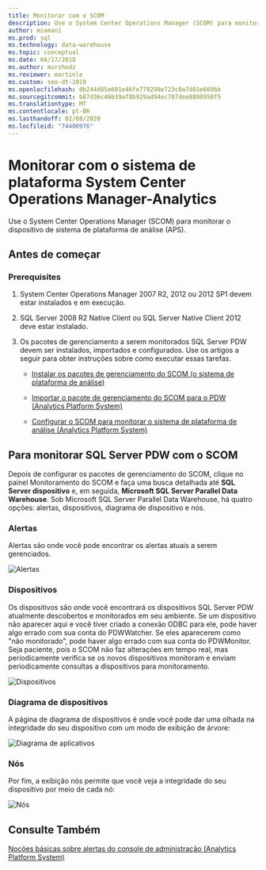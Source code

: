 ```yaml
---
title: Monitorar com o SCOM
description: Use o System Center Operations Manager (SCOM) para monitorar o dispositivo de sistema de plataforma de análise (APS).
author: mzaman1
ms.prod: sql
ms.technology: data-warehouse
ms.topic: conceptual
ms.date: 04/17/2018
ms.author: murshedz
ms.reviewer: martinle
ms.custom: seo-dt-2019
ms.openlocfilehash: 0b244d85e601e46fe778298e723c0a7d01e669bb
ms.sourcegitcommit: b87d36c46b39af8b929ad94ec707dee8800950f5
ms.translationtype: MT
ms.contentlocale: pt-BR
ms.lasthandoff: 02/08/2020
ms.locfileid: "74400976"
---
```

# <a name="monitor-with-system-center-operations-manager---analytics-platform-system"></a>Monitorar com o sistema de plataforma System Center Operations Manager-Analytics
Use o System Center Operations Manager (SCOM) para monitorar o dispositivo de sistema de plataforma de análise (APS).
  
## <a name="before-you-begin"></a>Antes de começar  
  
### <a name="prerequisites"></a>Prerequisites  
  
1.  System Center Operations Manager 2007 R2, 2012 ou 2012 SP1 devem estar instalados e em execução.  
  
2.  SQL Server 2008 R2 Native Client ou SQL Server Native Client 2012 deve estar instalado.  
  
3.  Os pacotes de gerenciamento a serem monitorados SQL Server PDW devem ser instalados, importados e configurados. Use os artigos a seguir para obter instruções sobre como executar essas tarefas.  
  
    -   [Instalar os pacotes de gerenciamento do SCOM &#40;o sistema de plataforma de análise&#41;](install-the-scom-management-packs.md)  
  
    -   [Importar o pacote de gerenciamento do SCOM para o PDW &#40;Analytics Platform System&#41;](import-the-scom-management-pack-for-pdw.md) 
    
    -   [Configurar o SCOM para monitorar o sistema de plataforma de análise &#40;Analytics Platform System&#41;](configure-scom-to-monitor-analytics-platform-system.md)
  
<!-- MISSING LINKS    -   [Import the SCOM Management Pack for HDInsight &#40;Analytics Platform System&#41;](import-the-scom-management-pack-for-hdinsight.md)  -->  
   
  
## <a name="to-monitor-sql-server-pdw-with-scom"></a>Para monitorar SQL Server PDW com o SCOM  
Depois de configurar os pacotes de gerenciamento do SCOM, clique no painel Monitoramento do SCOM e faça uma busca detalhada até **SQL Server dispositivo** e, em seguida, **Microsoft SQL Server Parallel Data Warehouse**. Sob Microsoft SQL Server Parallel Data Warehouse, há quatro opções: alertas, dispositivos, diagrama de dispositivo e nós.  
  
### <a name="alerts"></a>Alertas  
Alertas são onde você pode encontrar os alertas atuais a serem gerenciados.  
  
![Alertas](./media/monitor-the-appliance-by-using-system-center-operations-manager/SCOM_SCOM.png "SCOM_SCOM")  
  
### <a name="appliances"></a>Dispositivos  
Os dispositivos são onde você encontrará os dispositivos SQL Server PDW atualmente descobertos e monitorados em seu ambiente. Se um dispositivo não aparecer aqui e você tiver criado a conexão ODBC para ele, pode haver algo errado com sua conta do PDWWatcher. Se eles aparecerem como "não monitorado", pode haver algo errado com sua conta do PDWMonitor. Seja paciente, pois o SCOM não faz alterações em tempo real, mas periodicamente verifica se os novos dispositivos monitoram e enviam periodicamente consultas a dispositivos para monitoramento.  
  
![Dispositivos](./media/monitor-the-appliance-by-using-system-center-operations-manager/SCOM_SCOM2.png "SCOM_SCOM2")  
  
### <a name="appliances-diagram"></a>Diagrama de dispositivos  
A página de diagrama de dispositivos é onde você pode dar uma olhada na integridade do seu dispositivo com um modo de exibição de árvore:  
  
![Diagrama de aplicativos](./media/monitor-the-appliance-by-using-system-center-operations-manager/SCOM_SCOM3.png "SCOM_SCOM3")  
  
### <a name="nodes"></a>Nós  
Por fim, a exibição nós permite que você veja a integridade do seu dispositivo por meio de cada nó:  
  
![Nós](./media/monitor-the-appliance-by-using-system-center-operations-manager/SCOM_SCOM4.png "SCOM_SCOM4")  
  
## <a name="see-also"></a>Consulte Também  
<!-- MISSING LINKS [Common Metadata Query Examples &#40;SQL Server PDW&#41;](../sqlpdw/common-metadata-query-examples-sql-server-pdw.md)  -->  
[Noções básicas sobre alertas do console de administração &#40;Analytics Platform System&#41;](understanding-admin-console-alerts.md)  
  
